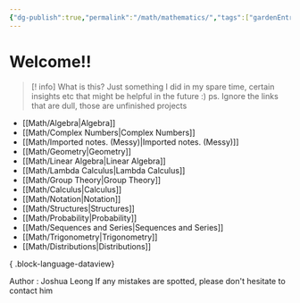 ```yaml
---
{"dg-publish":true,"permalink":"/math/mathematics/","tags":["gardenEntry"]}
---
```


# Welcome!!

> [! info] What is this?
> Just something I did in my spare time, certain insights etc that might be helpful in the future :)  ps. Ignore the links that are dull, those are unfinished projects

- [[Math/Algebra\|Algebra]]
- [[Math/Complex Numbers\|Complex Numbers]]
- [[Math/Imported notes. (Messy)\|Imported notes. (Messy)]]
- [[Math/Geometry\|Geometry]]
- [[Math/Linear Algebra\|Linear Algebra]]
- [[Math/Lambda Calculus\|Lambda Calculus]]
- [[Math/Group Theory\|Group Theory]]
- [[Math/Calculus\|Calculus]]
- [[Math/Notation\|Notation]]
- [[Math/Structures\|Structures]]
- [[Math/Probability\|Probability]]
- [[Math/Sequences and Series\|Sequences and Series]]
- [[Math/Trigonometry\|Trigonometry]]
- [[Math/Distributions\|Distributions]]

{ .block-language-dataview}

Author : Joshua Leong
If any mistakes are spotted, please don't hesitate to contact him